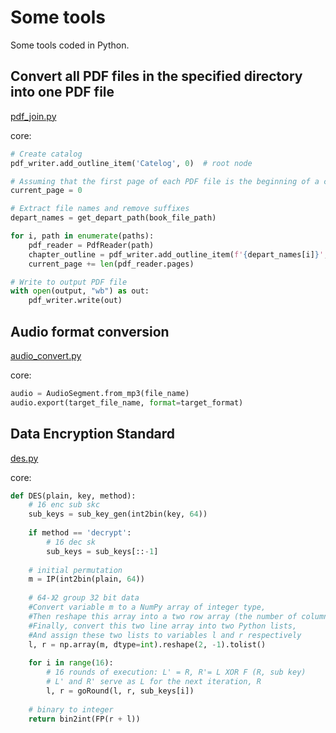 # Some tools
Some tools coded in Python.

## Convert all PDF files in the specified directory into one PDF file

[pdf_join.py](pdf_join.py)

core: 

~~~python
# Create catalog 
pdf_writer.add_outline_item('Catelog', 0)  # root node

# Assuming that the first page of each PDF file is the beginning of a chapter, add the chapter to the table of contents
current_page = 0

# Extract file names and remove suffixes
depart_names = get_depart_path(book_file_path)

for i, path in enumerate(paths):
    pdf_reader = PdfReader(path)
    chapter_outline = pdf_writer.add_outline_item(f'{depart_names[i]}', current_page)
    current_page += len(pdf_reader.pages)

# Write to output PDF file
with open(output, "wb") as out:
    pdf_writer.write(out)
~~~

## Audio format conversion

[audio_convert.py](audio_convert.py)

core: 

~~~python
audio = AudioSegment.from_mp3(file_name)
audio.export(target_file_name, format=target_format)
~~~

## Data Encryption Standard

[des.py](security/des.py)

core:

~~~python
def DES(plain, key, method):
    # 16 enc sub skc
    sub_keys = sub_key_gen(int2bin(key, 64))
    
    if method == 'decrypt':
        # 16 dec sk
        sub_keys = sub_keys[::-1]
    
    # initial permutation
    m = IP(int2bin(plain, 64))
    
    # 64-》2 group 32 bit data
    #Convert variable m to a NumPy array of integer type,
    #Then reshape this array into a two row array (the number of columns per row is automatically calculated),
    #Finally, convert this two line array into two Python lists,
    #And assign these two lists to variables l and r respectively
    l, r = np.array(m, dtype=int).reshape(2, -1).tolist()
    
    for i in range(16):
        # 16 rounds of execution: L' = R, R'= L XOR F (R, sub key)
        # L' and R' serve as L for the next iteration, R
        l, r = goRound(l, r, sub_keys[i])
    
    # binary to integer
    return bin2int(FP(r + l))
~~~